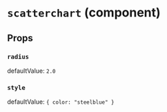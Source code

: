 `scatterchart` (component)
==========================



Props
-----

### `radius`

defaultValue: `2.0`


### `style`

defaultValue: `{
    color: "steelblue"
}`

